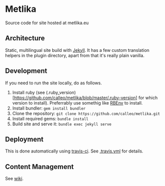 # Metlika
Source code for site hosted at metlika.eu

## Architecture

Static, multilingual site build with [Jekyll](https://jekyllrb.com/). It has a few custom translation helpers in the plugin directory, apart from that it's really plain vanilla.

## Development

If you need to run the site locally, do as follows.

1. Install ruby (see (.ruby_version)[https://github.com/calleo/metlika/blob/master/.ruby-version] for which version to install). Preferrably use somethig like [RBEnv](https://github.com/rbenv/rbenv) to install.
2. Install bundler: `gem install bundler`
3. Clone the repository: `git clone https://github.com/calleo/metlika.git`
4. Install required gems: `bundle install`
5. Build site and serve it: `bundle exec jekyll serve`

## Deployment

This is done automatically using [travis-ci](https://travis-ci.org/). See [.travis.yml](https://github.com/calleo/metlika/blob/master/.travis.yml) for details.

## Content Management

See [wiki](https://github.com/calleo/metlika/wiki).
